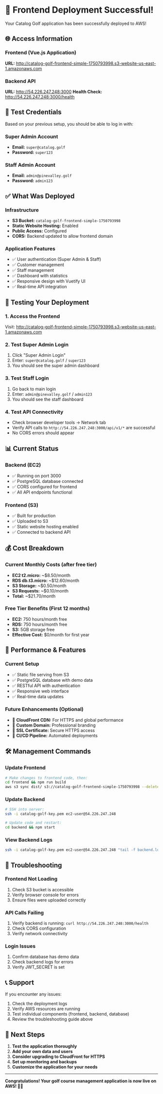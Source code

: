 # 🎉 Frontend Deployment Successful!

Your Catalog Golf application has been successfully deployed to AWS!

## 🌐 Access Information

### Frontend (Vue.js Application)
**URL:** http://catalog-golf-frontend-simple-1750793998.s3-website-us-east-1.amazonaws.com

### Backend API
**URL:** http://54.226.247.248:3000
**Health Check:** http://54.226.247.248:3000/health

## 🔐 Test Credentials

Based on your previous setup, you should be able to log in with:

### Super Admin Account
- **Email:** `super@catalog.golf`
- **Password:** `super123`

### Staff Admin Account  
- **Email:** `admin@pinevalley.golf`
- **Password:** `admin123`

## ✅ What Was Deployed

### Infrastructure
- **S3 Bucket:** `catalog-golf-frontend-simple-1750793998`
- **Static Website Hosting:** Enabled
- **Public Access:** Configured
- **CORS:** Backend updated to allow frontend domain

### Application Features
- ✅ User authentication (Super Admin & Staff)
- ✅ Customer management
- ✅ Staff management  
- ✅ Dashboard with statistics
- ✅ Responsive design with Vuetify UI
- ✅ Real-time API integration

## 🧪 Testing Your Deployment

### 1. Access the Frontend
Visit: http://catalog-golf-frontend-simple-1750793998.s3-website-us-east-1.amazonaws.com

### 2. Test Super Admin Login
1. Click "Super Admin Login"
2. Enter: `super@catalog.golf` / `super123`
3. You should see the super admin dashboard

### 3. Test Staff Login
1. Go back to main login
2. Enter: `admin@pinevalley.golf` / `admin123`  
3. You should see the staff dashboard

### 4. Test API Connectivity
- Check browser developer tools → Network tab
- Verify API calls to `http://54.226.247.248:3000/api/v1/*` are successful
- No CORS errors should appear

## 📊 Current Status

### Backend (EC2)
- ✅ Running on port 3000
- ✅ PostgreSQL database connected
- ✅ CORS configured for frontend
- ✅ All API endpoints functional

### Frontend (S3)
- ✅ Built for production
- ✅ Uploaded to S3
- ✅ Static website hosting enabled
- ✅ Connected to backend API

## 💰 Cost Breakdown

### Current Monthly Costs (after free tier)
- **EC2 t2.micro:** ~$8.50/month
- **RDS db.t3.micro:** ~$12.60/month  
- **S3 Storage:** ~$0.50/month
- **S3 Requests:** ~$0.10/month
- **Total:** ~$21.70/month

### Free Tier Benefits (First 12 months)
- **EC2:** 750 hours/month free
- **RDS:** 750 hours/month free
- **S3:** 5GB storage free
- **Effective Cost:** $0/month for first year

## 🚀 Performance & Features

### Current Setup
- ✅ Static file serving from S3
- ✅ PostgreSQL database with demo data
- ✅ RESTful API with authentication
- ✅ Responsive web interface
- ✅ Real-time data updates

### Future Enhancements (Optional)
- 🔄 **CloudFront CDN:** For HTTPS and global performance
- 🔄 **Custom Domain:** Professional branding
- 🔄 **SSL Certificate:** Secure HTTPS access
- 🔄 **CI/CD Pipeline:** Automated deployments

## 🛠️ Management Commands

### Update Frontend
```bash
# Make changes to frontend code, then:
cd frontend && npm run build
aws s3 sync dist/ s3://catalog-golf-frontend-simple-1750793998 --delete
```

### Update Backend
```bash
# SSH into server:
ssh -i catalog-golf-key.pem ec2-user@54.226.247.248

# Update code and restart:
cd backend && npm start
```

### View Backend Logs
```bash
ssh -i catalog-golf-key.pem ec2-user@54.226.247.248 "tail -f backend.log"
```

## 🔧 Troubleshooting

### Frontend Not Loading
1. Check S3 bucket is accessible
2. Verify browser console for errors
3. Ensure files were uploaded correctly

### API Calls Failing
1. Verify backend is running: `curl http://54.226.247.248:3000/health`
2. Check CORS configuration
3. Verify network connectivity

### Login Issues
1. Confirm database has demo data
2. Check backend logs for errors
3. Verify JWT_SECRET is set

## 📞 Support

If you encounter any issues:
1. Check the deployment logs
2. Verify AWS resources are running
3. Test individual components (frontend, backend, database)
4. Review the troubleshooting guide above

## 🎯 Next Steps

1. **Test the application thoroughly**
2. **Add your own data and users**
3. **Consider upgrading to CloudFront for HTTPS**
4. **Set up monitoring and backups**
5. **Customize the application for your needs**

---

**Congratulations! Your golf course management application is now live on AWS! 🏌️‍♂️** 